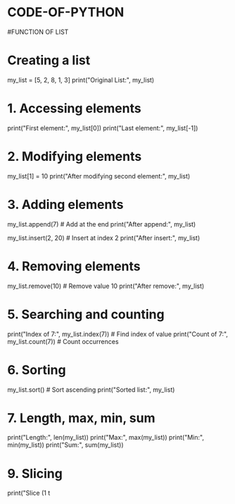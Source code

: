 # CODE-OF-PYTHON
#FUNCTION OF LIST
# Creating a list
my_list = [5, 2, 8, 1, 3]
print("Original List:", my_list)

# 1. Accessing elements
print("First element:", my_list[0])
print("Last element:", my_list[-1])

# 2. Modifying elements
my_list[1] = 10
print("After modifying second element:", my_list)

# 3. Adding elements
my_list.append(7)               # Add at the end
print("After append:", my_list)

my_list.insert(2, 20)           # Insert at index 2
print("After insert:", my_list)

# 4. Removing elements
my_list.remove(10)              # Remove value 10
print("After remove:", my_list)

# 5. Searching and counting
print("Index of 7:", my_list.index(7))   # Find index of value
print("Count of 7:", my_list.count(7))   # Count occurrences

# 6. Sorting 
my_list.sort()                  # Sort ascending
print("Sorted list:", my_list)

# 7. Length, max, min, sum
print("Length:", len(my_list))
print("Max:", max(my_list))
print("Min:", min(my_list))
print("Sum:", sum(my_list))

# 9. Slicing
print("Slice (1 t

